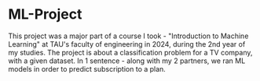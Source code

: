 # ML-Project
This project was a major part of a course I took - "Introduction to Machine Learning" at TAU's faculty of engineering in 2024, during the 2nd year of my studies. The project is about a classification problem for a TV company, with a given dataset. In 1 sentence - along with my 2 partners, we ran ML models in order to predict subscription to a plan.
